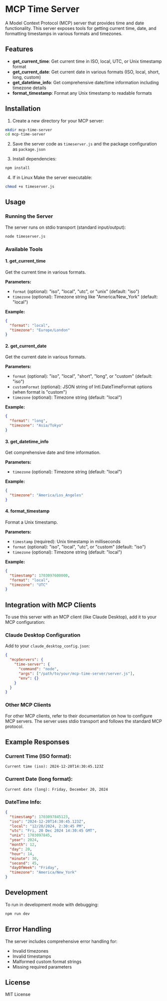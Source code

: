 # MCP Time Server

A Model Context Protocol (MCP) server that provides time and date functionality. This server exposes tools for getting current time, date, and formatting timestamps in various formats and timezones.

## Features

- **get_current_time**: Get current time in ISO, local, UTC, or Unix timestamp format
- **get_current_date**: Get current date in various formats (ISO, local, short, long, custom)
- **get_datetime_info**: Get comprehensive date/time information including timezone details
- **format_timestamp**: Format any Unix timestamp to readable formats

## Installation

1. Create a new directory for your MCP server:
```bash
mkdir mcp-time-server
cd mcp-time-server
```

2. Save the server code as `timeserver.js` and the package configuration as `package.json`

3. Install dependencies:
```bash
npm install
```

4. If in Linux Make the server executable:
```bash
chmod +x timeserver.js
```

## Usage

### Running the Server

The server runs on stdio transport (standard input/output):

```bash
node timeserver.js
```

### Available Tools

#### 1. get_current_time
Get the current time in various formats.

**Parameters:**
- `format` (optional): "iso", "local", "utc", or "unix" (default: "iso")
- `timezone` (optional): Timezone string like "America/New_York" (default: "local")

**Example:**
```json
{
  "format": "local",
  "timezone": "Europe/London"
}
```

#### 2. get_current_date
Get the current date in various formats.

**Parameters:**
- `format` (optional): "iso", "local", "short", "long", or "custom" (default: "iso")
- `customFormat` (optional): JSON string of Intl.DateTimeFormat options (when format is "custom")
- `timezone` (optional): Timezone string (default: "local")

**Example:**
```json
{
  "format": "long",
  "timezone": "Asia/Tokyo"
}
```

#### 3. get_datetime_info
Get comprehensive date and time information.

**Parameters:**
- `timezone` (optional): Timezone string (default: "local")

**Example:**
```json
{
  "timezone": "America/Los_Angeles"
}
```

#### 4. format_timestamp
Format a Unix timestamp.

**Parameters:**
- `timestamp` (required): Unix timestamp in milliseconds
- `format` (optional): "iso", "local", "utc", or "custom" (default: "iso")
- `timezone` (optional): Timezone string (default: "local")

**Example:**
```json
{
  "timestamp": 1703097600000,
  "format": "local",
  "timezone": "UTC"
}
```

## Integration with MCP Clients

To use this server with an MCP client (like Claude Desktop), add it to your MCP configuration:

### Claude Desktop Configuration

Add to your `claude_desktop_config.json`:

```json
{
  "mcpServers": {
    "time-server": {
      "command": "node",
      "args": ["/path/to/your/mcp-time-server/server.js"],
      "env": {}
    }
  }
}
```

### Other MCP Clients

For other MCP clients, refer to their documentation on how to configure MCP servers. The server uses stdio transport and follows the standard MCP protocol.

## Example Responses

### Current Time (ISO format):
```
Current time (iso): 2024-12-20T14:30:45.123Z
```

### Current Date (long format):
```
Current date (long): Friday, December 20, 2024
```

### DateTime Info:
```json
{
  "timestamp": 1703097845123,
  "iso": "2024-12-20T14:30:45.123Z",
  "local": "12/20/2024, 2:30:45 PM",
  "utc": "Fri, 20 Dec 2024 14:30:45 GMT",
  "unix": 1703097845,
  "year": 2024,
  "month": 12,
  "day": 20,
  "hour": 14,
  "minute": 30,
  "second": 45,
  "dayOfWeek": "Friday",
  "timezone": "America/New_York"
}
```

## Development

To run in development mode with debugging:

```bash
npm run dev
```

## Error Handling

The server includes comprehensive error handling for:
- Invalid timezones
- Invalid timestamps
- Malformed custom format strings
- Missing required parameters

## License

MIT License
